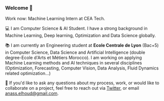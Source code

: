### Welcome 👋

Work now: Machine Learning Intern at CEA Tech.

💻 I am Computer Science & AI Student. I have a strong background in Machine Learning, Deep learning, Optimization and Data Science globally.

📚 I am currently an Engineering student at **Ecole Centrale de Lyon** (Bac+5) in Computer Science, Data Science and Artificial Intelligence (double degree-Ecole d'Arts et Métiers Morocco). I am working on applying Machine Learning methods and AI techniques in several disciplines (Optimization, Forecasting, Computer Vision, Data Analysis, Fluid Dynamics related optimization…)

📩  If you'd like to ask any questions about my process, work, or would like to collaborate on a project, feel free to reach out via [Twitter](https://twitter.com/AnassElHoud), or email anass.elhoud@gmail.com.


<!--
**anasselhoud/anasselhoud** is a ✨ _special_ ✨ repository because its `README.md` (this file) appears on your GitHub profile.

Here are some ideas to get you started:

- 🔭 I’m currently working on ...
- 🌱 I’m currently learning ...
- 👯 I’m looking to collaborate on ...
- 🤔 I’m looking for help with ...
- 💬 Ask me about ...
- 📫 How to reach me: ...
- 😄 Pronouns: ...
- ⚡ Fun fact: ...
-->
